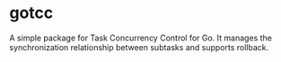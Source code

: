 # gotcc
A simple package for Task Concurrency Control for Go. It manages the synchronization relationship between subtasks and supports rollback.
